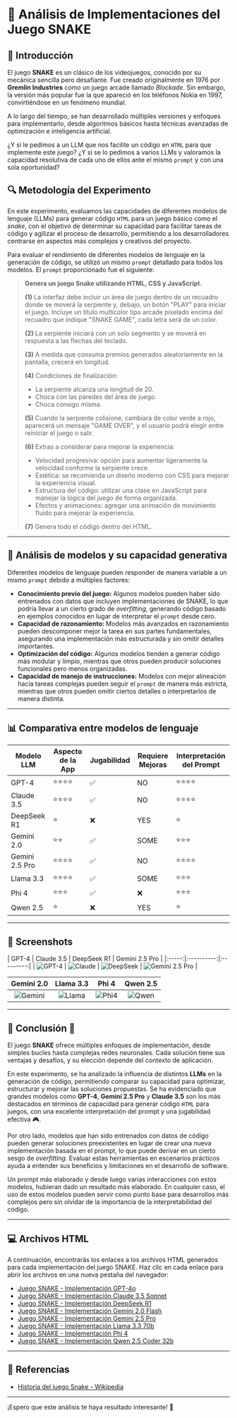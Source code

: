 # 🐍 Análisis de Implementaciones del Juego SNAKE

## 📌 Introducción

El juego **SNAKE** es un clásico de los videojuegos, conocido por su mecánica sencilla pero desafiante. Fue creado originalmente en 1976 por **Gremlin Industries** como un juego arcade llamado *Blockade*. Sin embargo, la versión más popular fue la que apareció en los teléfonos Nokia en 1997, convirtiéndose en un fenómeno mundial.

A lo largo del tiempo, se han desarrollado múltiples versiones y enfoques para implementarlo, desde algoritmos básicos hasta técnicas avanzadas de optimización e inteligencia artificial.

¿Y si le pedimos a un LLM que nos facilite un código en `HTML` para que implemente este juego? ¿Y si se lo pedimos a varios LLMs y valoramos la capacidad resolutiva de cada uno de ellos ante el mismo `prompt` y con una sola oportunidad?

## 🔍 Metodología del Experimento

En este experimento, evaluamos las capacidades de diferentes modelos de lenguaje (LLMs) para generar código `HTML` para un juego básico como el *snake*, con el objetivo de determinar su capacidad para facilitar tareas de código y agilizar el proceso de desarrollo, permitiendo a los desarrolladores centrarse en aspectos más complejos y creativos del proyecto.

Para evaluar el rendimiento de diferentes modelos de lenguaje en la generación de código, se utilizó un mismo `prompt` detallado para todos los modelos. El `prompt` proporcionado fue el siguiente:

> **Genera un juego Snake utilizando HTML, CSS y JavaScript.**
>
> **(1)** La interfaz debe incluir un área de juego dentro de un recuadro donde se moverá la serpiente y, debajo, un botón "PLAY" para iniciar el juego. Incluye un título multicolor tipo arcade pixelado encima del recuadro que indique "SNAKE GAME", cada letra será de un color.
>
> **(2)** La serpiente iniciará con un solo segmento y se moverá en respuesta a las flechas del teclado.
>
> **(3)** A medida que consuma premios generados aleatoriamente en la pantalla, crecerá en longitud.
>
> **(4)** Condiciones de finalización:
> - La serpiente alcanza una longitud de 20.
> - Choca con las paredes del área de juego.
> - Choca consigo misma.
>
> **(5)** Cuando la serpiente colisione, cambiará de color verde a rojo, aparecerá un mensaje "GAME OVER", y el usuario podrá elegir entre reiniciar el juego o salir.
>
> **(6)** Extras a considerar para mejorar la experiencia:
> - Velocidad progresiva: opción para aumentar ligeramente la velocidad conforme la serpiente crece.
> - Estética: se recomienda un diseño moderno con CSS para mejorar la experiencia visual.
> - Estructura del código: utilizar una clase en JavaScript para manejar la lógica del juego de forma organizada.
> - Efectos y animaciones: agregar una animación de movimiento fluido para mejorar la experiencia.
>
> **(7)** Genera todo el código dentro del HTML.

---

## 🔎 Análisis de modelos y su capacidad generativa

Diferentes modelos de lenguaje pueden responder de manera variable a un mismo `prompt` debido a múltiples factores:

- **Conocimiento previo del juego:** Algunos modelos pueden haber sido entrenados con datos que incluyen implementaciones de SNAKE, lo que podría llevar a un cierto grado de *overfitting*, generando código basado en ejemplos conocidos en lugar de interpretar el `prompt` desde cero.
- **Capacidad de razonamiento:** Modelos más avanzados en razonamiento pueden descomponer mejor la tarea en sus partes fundamentales, asegurando una implementación más estructurada y sin omitir detalles importantes.
- **Optimización del código:** Algunos modelos tienden a generar código más modular y limpio, mientras que otros pueden producir soluciones funcionales pero menos organizadas.
- **Capacidad de manejo de instrucciones:** Modelos con mejor alineación hacia tareas complejas pueden seguir el `prompt` de manera más estricta, mientras que otros pueden omitir ciertos detalles o interpretarlos de manera distinta.

---

## 📊 Comparativa entre modelos de lenguaje

| Modelo LLM  | Aspecto de la App | Jugabilidad | Requiere Mejoras | Interpretación del Prompt |
| ----------- | ----------------- | ----------- | ---------------- |------------------------| 
| GPT-4       | ⭐⭐⭐⭐              | ✅           | NO                | ⭐⭐⭐⭐ |               
| Claude 3.5  | ⭐⭐⭐⭐               | ✅           | NO                | ⭐⭐⭐⭐ |  
| DeepSeek R1 | ⭐                | ❌           | YES                | ⭐ |                    
| Gemini 2.0  | ⭐⭐               | ✅           | SOME                | ⭐⭐⭐ | 
| Gemini 2.5 Pro  | ⭐⭐⭐⭐               | ✅           | NO                | ⭐⭐⭐⭐ | 
| Llama 3.3   | ⭐⭐⭐⭐                | ✅          | SOME                | ⭐⭐⭐ | 
| Phi 4       | ⭐⭐⭐               | ✅           | ❌                | ⭐⭐⭐ | 
| Qwen 2.5    | ⭐                | ❌         | YES                | ⭐ | 

---

## 📸 Screenshots

| GPT-4 | Claude 3.5 | DeepSeek R1 | Gemini 2.5 Pro |
|:-----:|:----------:|:---------:|
| ![GPT-4](images/GPT-4o.png) | ![Claude](images/Claude_3.5.png) | ![DeepSeek](images/DeepSeek_R1.png) | ![Gemini 2.5 Pro](images/Gemini_2.5_Pro.png) |

| Gemini 2.0 | Llama 3.3 | Phi 4 | Qwen 2.5 |
|:-----:|:----------:|:---------:|:---------:|
| ![Gemini](images/Gemini_2.0_Flash.png) | ![Llama](images/Llama3.3-70b.png) | ![Phi4](images/Phi4.png) | ![Qwen](images/Qwen2.5-Coder-32b.png) |

---

## 📜 Conclusión 🤔

El juego **SNAKE** ofrece múltiples enfoques de implementación, desde simples bucles hasta complejas redes neuronales. Cada solución tiene sus ventajas y desafíos, y su elección depende del contexto de aplicación.

En este experimento, se ha analizado la influencia de distintos **LLMs** en la generación de código, permitiendo comparar su capacidad para optimizar, estructurar y mejorar las soluciones propuestas. Se ha evidenciado que grandes modelos como **GPT-4**, **Gemini 2.5 Pro** y **Claude 3.5** son los más destacados en términos de capacidad para generar código `HTML` para juegos, con una excelente interpretación del prompt y una jugabilidad efectiva 🎮.

Por otro lado, modelos que han sido entrenados con datos de código pueden generar soluciones preexistentes en lugar de crear una nueva implementación basada en el prompt, lo que puede derivar en un cierto sesgo de *overfitting*. Evaluar estas herramientas en escenarios prácticos ayuda a entender sus beneficios y limitaciones en el desarrollo de software.

Un prompt más elaborado y desde luego varias interacciones con estos modelos, hubieran dado un resultado más elaborado. En cualquier caso, el uso de estos modelos pueden servir como punto base para desarrollos más complejos pero sin olvidar de la importancia de la interpretabilidad del código.

---
## 💻 Archivos HTML

A continuación, encontrarás los enlaces a los archivos HTML generados para cada implementación del juego SNAKE. Haz clic en cada enlace para abrir los archivos en una nueva pestaña del navegador:

- <a href="snake_game_by_GPT-4o.html" target="_blank">Juego SNAKE - Implementación GPT-4o</a>
- <a href="snake_game_by_Claude_3.5_Sonnet .html" target="_blank">Juego SNAKE - Implementación Claude 3.5 Sonnet</a>
- <a href="snake_game_by_DeepSeek_R1.html" target="_blank">Juego SNAKE - Implementación DeepSeek R1</a>
- <a href="snake_game_by_Gemini_2.0_Flash.html" target="_blank">Juego SNAKE - Implementación Gemini 2.0 Flash</a>
- <a href="snake_game_by_Gemini_2.5_Pro.html" target="_blank">Juego SNAKE - Implementación Gemini 2.5 Pro</a>
- <a href="snake_game_by_Llama3.3-70b.html" target="_blank">Juego SNAKE - Implementación Llama 3.3 70b</a>
- <a href="snake_game_by_Phi4.html" target="_blank">Juego SNAKE - Implementación Phi 4</a>
- <a href="snake_game_by_Qwen2.5-Coder-32b.html" target="_blank">Juego SNAKE - Implementación Qwen 2.5 Coder 32b</a>


---
## 🔗 Referencias

- [Historia del juego Snake - Wikipedia](https://es.wikipedia.org/wiki/Snake_(videojuego))

---

¡Espero que este análisis te haya resultado interesante! 🚀
